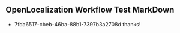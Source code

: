 ## OpenLocalization Workflow Test MarkDown
* 7fda6517-cbeb-46ba-88b1-7397b3a2708d thanks!

<!--HONumber=Jul16_HO4-->


